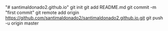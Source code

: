 "# santimaldonado2.github.io"  git init git add README.md git commit -m "first commit" git remote add origin https://github.com/santimaldonado2/santimaldonado2.github.io.git git push -u origin master
